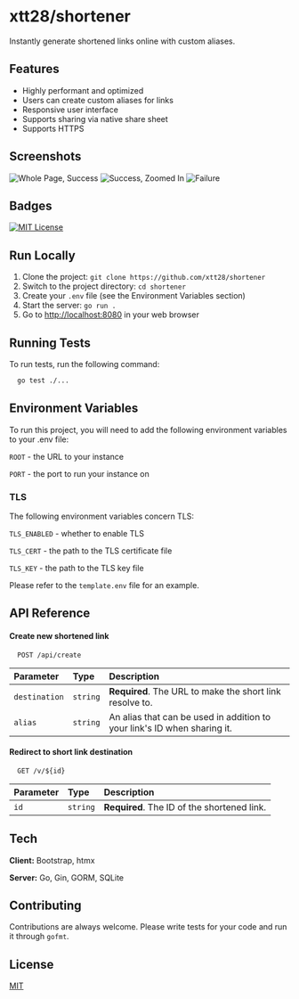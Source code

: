 
# xtt28/shortener

Instantly generate shortened links online with custom aliases.


## Features

- Highly performant and optimized
- Users can create custom aliases for links
- Responsive user interface
- Supports sharing via native share sheet
- Supports HTTPS
## Screenshots

![Whole Page, Success](https://i.imgur.com/VkIrLuy.jpeg)
![Success, Zoomed In](https://i.imgur.com/R2rTp4a.png)
![Failure](https://i.imgur.com/OQ8CTF1.png)
## Badges

[![MIT License](https://img.shields.io/badge/License-MIT-green.svg)](https://choosealicense.com/licenses/mit/)

## Run Locally

1. Clone the project: `git clone https://github.com/xtt28/shortener`
2. Switch to the project directory: `cd shortener`
3. Create your `.env` file (see the Environment Variables section)
4. Start the server: `go run .`
5. Go to <http://localhost:8080> in your web browser

## Running Tests

To run tests, run the following command:

```bash
  go test ./...
```


## Environment Variables

To run this project, you will need to add the following environment variables to your .env file:

`ROOT` - the URL to your instance

`PORT` - the port to run your instance on

### TLS

The following environment variables concern TLS:

`TLS_ENABLED` - whether to enable TLS

`TLS_CERT` - the path to the TLS certificate file

`TLS_KEY` - the path to the TLS key file

Please refer to the `template.env` file for an example.

## API Reference

#### Create new shortened link

```http
  POST /api/create
```

| Parameter | Type     | Description                |
| :-------- | :------- | :------------------------- |
| `destination` | `string` | **Required**. The URL to make the short link resolve to. |
| `alias` | `string` | An alias that can be used in addition to your link's ID when sharing it. |

#### Redirect to short link destination

```http
  GET /v/${id}
```

| Parameter | Type     | Description                       |
| :-------- | :------- | :-------------------------------- |
| `id`      | `string` | **Required**. The ID of the shortened link. |


## Tech

**Client:** Bootstrap, htmx

**Server:** Go, Gin, GORM, SQLite


## Contributing

Contributions are always welcome. Please write tests for your code and run it
through `gofmt`.

## License

[MIT](https://choosealicense.com/licenses/mit/)

